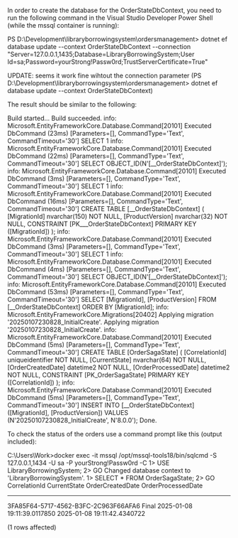 In order to create the database for the OrderStateDbContext, you need to run the following command in the Visual Studio Developer Power Shell (while the mssql container is running):

PS D:\Development\libraryborrowingsystem\ordersmanagement> dotnet ef database update --context OrderStateDbContext --connection "Server=127.0.0.1,1435;Database=LibraryBorrowingSystem;User Id=sa;Password=yourStrong!Passw0rd;TrustServerCertificate=True"

UPDATE: seems it work fine wihtout the connection parameter (PS D:\Development\libraryborrowingsystem\ordersmanagement> dotnet ef database update --context OrderStateDbContext)

The result should be similar to the following:

Build started...
Build succeeded.
info: Microsoft.EntityFrameworkCore.Database.Command[20101]
      Executed DbCommand (23ms) [Parameters=[], CommandType='Text', CommandTimeout='30']
      SELECT 1
info: Microsoft.EntityFrameworkCore.Database.Command[20101]
      Executed DbCommand (22ms) [Parameters=[], CommandType='Text', CommandTimeout='30']
      SELECT OBJECT_ID(N'[__OrderStateDbContext]');
info: Microsoft.EntityFrameworkCore.Database.Command[20101]
      Executed DbCommand (3ms) [Parameters=[], CommandType='Text', CommandTimeout='30']
      SELECT 1
info: Microsoft.EntityFrameworkCore.Database.Command[20101]
      Executed DbCommand (16ms) [Parameters=[], CommandType='Text', CommandTimeout='30']
      CREATE TABLE [__OrderStateDbContext] (
          [MigrationId] nvarchar(150) NOT NULL,
          [ProductVersion] nvarchar(32) NOT NULL,
          CONSTRAINT [PK___OrderStateDbContext] PRIMARY KEY ([MigrationId])
      );
info: Microsoft.EntityFrameworkCore.Database.Command[20101]
      Executed DbCommand (3ms) [Parameters=[], CommandType='Text', CommandTimeout='30']
      SELECT 1
info: Microsoft.EntityFrameworkCore.Database.Command[20101]
      Executed DbCommand (4ms) [Parameters=[], CommandType='Text', CommandTimeout='30']
      SELECT OBJECT_ID(N'[__OrderStateDbContext]');
info: Microsoft.EntityFrameworkCore.Database.Command[20101]
      Executed DbCommand (53ms) [Parameters=[], CommandType='Text', CommandTimeout='30']
      SELECT [MigrationId], [ProductVersion]
      FROM [__OrderStateDbContext]
      ORDER BY [MigrationId];
info: Microsoft.EntityFrameworkCore.Migrations[20402]
      Applying migration '20250107230828_InitialCreate'.
Applying migration '20250107230828_InitialCreate'.
info: Microsoft.EntityFrameworkCore.Database.Command[20101]
      Executed DbCommand (5ms) [Parameters=[], CommandType='Text', CommandTimeout='30']
      CREATE TABLE [OrderSagaState] (
          [CorrelationId] uniqueidentifier NOT NULL,
          [CurrentState] nvarchar(64) NOT NULL,
          [OrderCreatedDate] datetime2 NOT NULL,
          [OrderProcessedDate] datetime2 NOT NULL,
          CONSTRAINT [PK_OrderSagaState] PRIMARY KEY ([CorrelationId])
      );
info: Microsoft.EntityFrameworkCore.Database.Command[20101]
      Executed DbCommand (5ms) [Parameters=[], CommandType='Text', CommandTimeout='30']
      INSERT INTO [__OrderStateDbContext] ([MigrationId], [ProductVersion])
      VALUES (N'20250107230828_InitialCreate', N'8.0.0');
Done.

To check the status of the orders use a command prompt like this (output included):

C:\Users\Work>docker exec -it mssql /opt/mssql-tools18/bin/sqlcmd -S 127.0.0.1,1434 -U sa -P yourStrong!Passw0rd -C
1> USE LibraryBorrowingSystem;
2> GO
Changed database context to 'LibraryBorrowingSystem'.
1> SELECT * FROM OrderSagaState;
2> GO
CorrelationId                        CurrentState                                                     OrderCreatedDate                       OrderProcessedDate
------------------------------------ ---------------------------------------------------------------- -------------------------------------- --------------------------------------
3FA85F64-5717-4562-B3FC-2C963F66AFA6 Final                                                                       2025-01-08 19:11:39.0117850            2025-01-08 19:11:42.4340722

(1 rows affected)